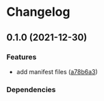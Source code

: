 # Changelog

## 0.1.0 (2021-12-30)


### Features

* add manifest files ([a78b6a3](https://github.com/chingor13/rp-1170/commit/a78b6a37d9ad6c9984c77724235902dda60684bb))


### Dependencies


